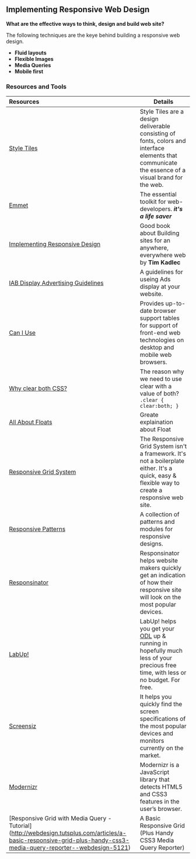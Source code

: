 ## Implementing Responsive Web Design

**What are the effective ways to think, design and build web site?**

The following techniques are the keye behind building a responsive web design.

- **Fluid layouts**
- **Flexible Images**
- **Media Queries**
- **Mobile first**

### Resources and Tools
 Resources 					  		                                                     | Details
:------------------------------------------------------------------------- | ---------------------------------------|
[Style Tiles](http://styletil.es/) | Style Tiles are a design deliverable consisting of fonts, colors and interface elements that communicate the essence of a visual brand for the web.
[Emmet](http://emmet.io/) | The essential toolkit for web-developers. **_it's a life saver_**
[Implementing Responsive Design](http://www.implementingresponsivedesign.com/)|Good book about Building sites for an anywhere, everywhere web by **Tim Kadlec**
[IAB Display Advertising Guidelines](http://www.iab.net/guidelines/508676/508767/displayguidelines) | A guidelines for useing Ads display at your website.
[Can I Use](http://caniuse.com/) | Provides up-to-date browser support tables for support of front-end web technologies on desktop and mobile web browsers.
[Why clear both CSS?](http://stackoverflow.com/questions/12871710) | The reason why we need to use clear with a value of both? `.clear { clear:both; }`
[All About Floats](http://css-tricks.com/all-about-floats/) | Greate explaination about Float
[Responsive Grid System](http://www.responsivegridsystem.com/) | The Responsive Grid System isn't a framework. It's not a boilerplate either. It's a quick, easy & flexible way to create a responsive web site.
[Responsive Patterns](http://bradfrost.github.io/this-is-responsive/patterns.html) | A collection of patterns and modules for responsive designs.
[Responsinator](http://www.responsinator.com/) | Responsinator helps website makers quickly get an indication of how their responsive site will look on the most popular devices.
[LabUp!](http://lab-up.org/) | LabUp! helps you get your [ODL](http://opendevicelab.com/) up & running in hopefully much less of your precious free time, with less or no budget. For free.
[Screensiz](http://screensiz.es/phone) | It helps you quickly find the screen specifications of the most popular devices and monitors currently on the market.
[Modernizr](http://modernizr.com/) |Modernizr is a JavaScript library that detects HTML5 and CSS3 features in the user’s browser.
[Responsive Grid with Media Query - Tutorial] (http://webdesign.tutsplus.com/articles/a-basic-responsive-grid-plus-handy-css3-media-query-reporter--webdesign-5121) | A Basic Responsive Grid (Plus Handy CSS3 Media Query Reporter)
